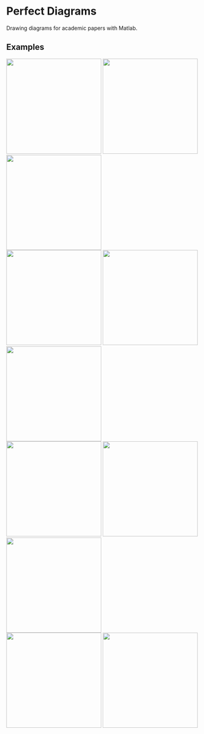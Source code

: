 # Perfect Diagrams
Drawing diagrams for academic papers with Matlab.

## Examples
<div style="float:center">
    <img src="https://github.com/jiayunz/Perfect_Diagrams/blob/master/figures/example_1.png"  width="250">
    <img src="https://github.com/jiayunz/Perfect_Diagrams/blob/master/figures/example_2.png" width="250">
    <img src="https://github.com/jiayunz/Perfect_Diagrams/blob/master/figures/example_3.png" width="250"/>
</div>

<div style="float:center">
    <img src="https://github.com/jiayunz/Perfect_Diagrams/blob/master/figures/example_4.png"  width="250">
    <img src="https://github.com/jiayunz/Perfect_Diagrams/blob/master/figures/example_5.png" width="250">
    <img src="https://github.com/jiayunz/Perfect_Diagrams/blob/master/figures/example_6.png" width="250"/>
</div>

<div style="float:center">
    <img src="https://github.com/jiayunz/Perfect_Diagrams/blob/master/figures/example_7.png"  width="250">
    <img src="https://github.com/jiayunz/Perfect_Diagrams/blob/master/figures/example_8.png" width="250">
    <img src="https://github.com/jiayunz/Perfect_Diagrams/blob/master/figures/example_9.png" width="250"/>
</div>

<div style="float:center">
    <img src="https://github.com/jiayunz/Perfect_Diagrams/blob/master/figures/example_10.png"  width="250">
    <img src="https://github.com/jiayunz/Perfect_Diagrams/blob/master/figures/example_11.png" width="250"/>
</div>